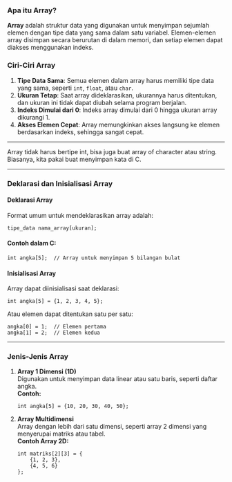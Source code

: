 ### **Apa itu Array?**

**Array** adalah struktur data yang digunakan untuk menyimpan sejumlah elemen dengan tipe data yang sama dalam satu variabel. Elemen-elemen array disimpan secara berurutan di dalam memori, dan setiap elemen dapat diakses menggunakan indeks.

### **Ciri-Ciri Array**
1. **Tipe Data Sama**: Semua elemen dalam array harus memiliki tipe data yang sama, seperti `int`, `float`, atau `char`.
2. **Ukuran Tetap**: Saat array dideklarasikan, ukurannya harus ditentukan, dan ukuran ini tidak dapat diubah selama program berjalan.
3. **Indeks Dimulai dari 0**: Indeks array dimulai dari 0 hingga ukuran array dikurangi 1.
4. **Akses Elemen Cepat**: Array memungkinkan akses langsung ke elemen berdasarkan indeks, sehingga sangat cepat.

---

Array tidak harus bertipe int, bisa juga buat array of character atau string.
Biasanya, kita pakai buat menyimpan kata di C.

---

### **Deklarasi dan Inisialisasi Array**
#### **Deklarasi Array**
Format umum untuk mendeklarasikan array adalah:
```
tipe_data nama_array[ukuran];
```

#### **Contoh dalam C**:
```
int angka[5];  // Array untuk menyimpan 5 bilangan bulat
```

#### **Inisialisasi Array**
Array dapat diinisialisasi saat deklarasi:
```
int angka[5] = {1, 2, 3, 4, 5};
```

Atau elemen dapat ditentukan satu per satu:
```
angka[0] = 1;  // Elemen pertama
angka[1] = 2;  // Elemen kedua
```

---

### **Jenis-Jenis Array**
1. **Array 1 Dimensi (1D)**  
   Digunakan untuk menyimpan data linear atau satu baris, seperti daftar angka.  
   **Contoh:**  
   ```
   int angka[5] = {10, 20, 30, 40, 50};
   ```

2. **Array Multidimensi**  
   Array dengan lebih dari satu dimensi, seperti array 2 dimensi yang menyerupai matriks atau tabel.  
   **Contoh Array 2D:**  
   ```
   int matriks[2][3] = {
       {1, 2, 3},
       {4, 5, 6}
   };
   ```
